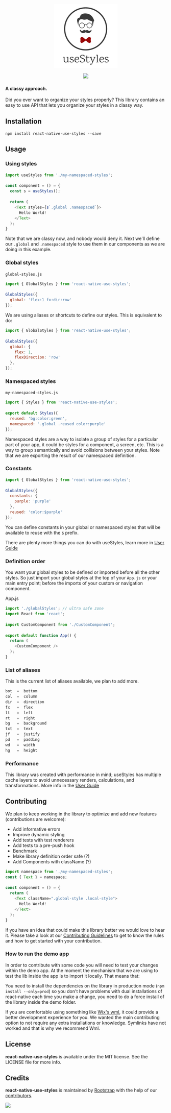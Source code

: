 <p align="center"><img src="resources/logo.png" /></p>

<p align="center">
  <img src="https://img.shields.io/github/license/Naereen/StrapDown.js.svg" />
<p>

#### A classy approach.

Did you ever want to organize your styles properly? This library contains an easy to use API that lets you organize your styles in a classy way.

## Installation

```
npm install react-native-use-styles --save
```

## Usage

### Using styles

```js
import useStyles from './my-namespaced-styles';

const component = () ⇒ {
  const s = useStyles();

  return (
    <Text styles={s`.global .namespaced`}>
      Hello World!
    </Text>
  );
}
```

Note that we are classy now, and nobody would deny it. Next we'll define our `.global` and `.namespaced` style to use them in our components as we are doing in this example.

### Global styles

`global-styles.js`
```js
import { GlobalStyles } from 'react-native-use-styles';

GlobalStyles({
  global: 'flex:1 fx:dir:row'
});
```

We are using aliases or shortcuts to define our styles. This is equivalent to do:

```js
import { GlobalStyles } from 'react-native-use-styles';

GlobalStyles({
  global: {
    flex: 1,
    flexDirection: 'row'
  },
});
```

### Namespaced styles

`my-namespaced-styles.js`
```js
import { Styles } from 'react-native-use-styles';

export default Styles({
  reused: 'bg:color:green',
  namespaced: '.global .reused color:purple'
});
```

Namespaced styles are a way to isolate a group of styles for a particular part of your app, it could be styles for a component, a screen, etc. This is a way to group semantically and avoid collisions between your styles. Note that we are exporting the result of our namespaced definition. 

### Constants

```js
import { GlobalStyles } from 'react-native-use-styles';

GlobalStyles({
  constants: {
    purple: 'purple'
  },
  reused: 'color:$purple'
});
```

You can define constants in your global or namespaced styles that will be available to reuse with the `$` prefix.

There are plenty more things you can do with useStyles, learn more in [User Guide](USER_GUIDE.md)

### Definition order

You want your global styles to be defined or imported before all the other styles. So just import your global styles at the top of your `App.js` or your main entry point; before the imports of your custom or navigation component.

App.js
```js
import './globalStyles'; // ultra safe zone
import React from 'react';

import CustomComponent from './CustomComponent';

export default function App() {
  return (
    <CustomComponent />
  );
}
```

### List of aliases

This is the current list of aliases available, we plan to add more.

```js
bot  =  bottom
col  =  column
dir  =  direction
fx   =  flex
lt   =  left
rt   =  right
bg   =  background
txt  =  text
jf   =  justify
pd   =  padding
wd   =  width
hg   =  height
```

### Performance

This library was created with performance in mind; useStyles has multiple cache layers to avoid unnecessary renders, calculations, and transformations. More info in the [User Guide](USER_GUIDE.md)

## Contributing

We plan to keep working in the library to optimize and add new features (contributions are welcome):

- Add informative errors
- Improve dynamic styling
- Add tests with test renderers
- Add tests to a pre-push hook
- Benchmark
- Make library definition order safe (?)
- Add Components with className (?)
```js
import namespace from './my-namespaced-styles';
const { Text } = namespace;

const component = () ⇒ {
  return (
    <Text className=".global-style .local-style">
      Hello World!
    </Text>
  );
}
```

If you have an idea that could make this library better we would love to hear it. Please take a look at our [Contributing Guidelines](CONTRIBUTING.md) to get to know the rules and how to get started with your contribution.

### How to run the demo app

In order to contribute with some code you will need to test your changes within the demo app. At the moment the mechanism that we are using to test the lib inside the app is to import it locally. That means that:

You need to install the dependencies on the library in production mode (`npm install --only=prod`) so you don't have problems with dual installations of react-native each time you make a change, you need to do a force install of the library inside the demo folder.

If you are comfortable using something like [Wix's wml](https://github.com/wix/wml), it could provide a better development experience for you. We wanted the main contributing option to not require any extra installations or knowledge. Symlinks have not worked and that is why we recommend Wml.

## License

**react-native-use-styles** is available under the MIT license. See the LICENSE file for more info.

## Credits

**react-native-use-styles** is maintained by [Rootstrap](http://www.rootstrap.com) with the help of our [contributors](https://github.com/rootstrap/react-native-use-styles/contributors).

[<img src="https://s3-us-west-1.amazonaws.com/rootstrap.com/img/rs.png" width="100"/>](http://www.rootstrap.com)
